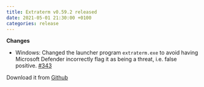 ```yaml
---
title: Extraterm v0.59.2 released
date: 2021-05-01 21:30:00 +0100
categories: release
---
```


**Changes**

* Windows: Changed the launcher program `extraterm.exe` to avoid having Microsoft Defender incorrectly flag it as being a threat, i.e. false positive. [#343](https://github.com/sedwards2009/extraterm/issues/343)

Download it from [Github](https://github.com/sedwards2009/extraterm/releases/tag/v0.59.2)
